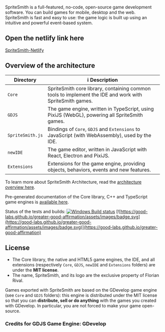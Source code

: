 

SpriteSmith is a full-featured, no-code, open-source game development software. You can build games for mobile, desktop and the web. SpriteSmith is fast and easy to use: the game logic is built up using an intuitive and powerful event-based system.

## Open the netlify link here
[SpriteSmith-Netlify](https://6681a1a8fab9d0611bb7b231--polite-pixie-86e8ff.netlify.app/)

## Overview of the architecture

| Directory     | ℹ️ Description                                                                                    |
| ------------- | ------------------------------------------------------------------------------------------------- |
| `Core`        | SpriteSmith core library, containing common tools to implement the IDE and work with SpriteSmith games. |
| `GDJS`        | The game engine, written in TypeScript, using PixiJS (WebGL), powering all SpriteSmith games.        |
| `SpriteSmith.js` | Bindings of `Core`, `GDJS` and `Extensions` to JavaScript (with WebAssembly), used by the IDE.    |
| `newIDE`      | The game editor, written in JavaScript with React, Electron and PixiJS.                           |
| `Extensions`  | Extensions for the game engine, providing objects, behaviors, events and new features.            |

To learn more about SpriteSmith Architecture, read the [architecture overview here](Core/SpriteSmith-Architecture-Overview.md).

Pre-generated documentation of the Core library, C++ and TypeScript game engines is [available here](https://docs.SpriteSmith.io).

Status of the tests and builds: [![Windows Build status](https://ci.appveyor.com/api/projects/status/84uhtdox47xp422x/branch/master?svg=true)](https://ci.appveyor.com/project/4ian/SpriteSmith/branch/master) [![https://good-labs.github.io/greater-good-affirmation/assets/images/badge.svg](https://good-labs.github.io/greater-good-affirmation/assets/images/badge.svg)](https://good-labs.github.io/greater-good-affirmation)


## License

- The Core library, the native and HTML5 game engines, the IDE, and all extensions (respectively `Core`, `GDJS`, `newIDE` and `Extensions` folders) are under the **MIT license**.
- The name, SpriteSmith, and its logo are the exclusive property of Florian Rival.

Games exported with SpriteSmith are based on the GDevelop game engine (see `Core` and `GDJS` folders): this engine is distributed under the MIT license so that you can **distribute, sell or do anything** with the games you created with GDevelop. In particular, you are not forced to make your game open-source.

[node.js]: https://nodejs.org

### Credits for GDJS Game Engine: GDevelop
